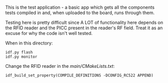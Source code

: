 This is the test application - a basic app which gets all the components tests compiled in and, when
uploaded to the board, runs through them.

Testing here is pretty difficult since A LOT of functionality here depends on the RFID reader and
the PICC present in the reader's RF field. Treat it as an excuse for why the code isn't well tested.

When in this directory:

```
idf.py flash
idf.py monitor
```

Change the RFID reader in the *main/CMakeLists.txt*:

```
idf_build_set_property(COMPILE_DEFINITIONS -DCONFIG_RC522 APPEND)
```
